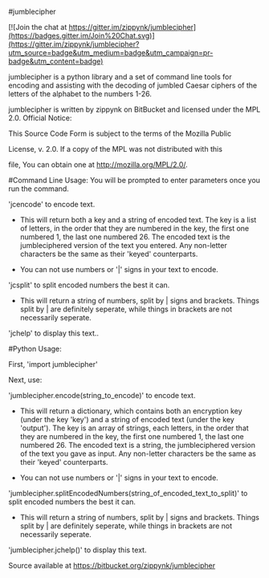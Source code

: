 #jumblecipher

[![Join the chat at https://gitter.im/zippynk/jumblecipher](https://badges.gitter.im/Join%20Chat.svg)](https://gitter.im/zippynk/jumblecipher?utm_source=badge&utm_medium=badge&utm_campaign=pr-badge&utm_content=badge)



jumblecipher is a python library and a set of command line tools for encoding and assisting with the decoding of jumbled Caesar ciphers of the letters of the alphabet to the numbers 1-26.



jumblecipher is written by zippynk on BitBucket and licensed under the MPL 2.0. Official Notice:

This Source Code Form is subject to the terms of the Mozilla Public

License, v. 2.0. If a copy of the MPL was not distributed with this

file, You can obtain one at http://mozilla.org/MPL/2.0/.



#Command Line Usage:
You will be prompted to enter parameters once you run the command.



'jcencode' to encode text.

  - This will return both a key and a string of encoded text. The key is a list of letters, in the order that they are numbered in the key, the first one numbered 1, the last one numbered 26. The encoded text is the jumbleciphered version of the text you entered. Any non-letter characters be the same as their 'keyed' counterparts.

  - You can not use numbers or '|' signs in your text to encode.

'jcsplit' to split encoded numbers the best it can.

  - This will return a string of numbers, split by | signs and brackets. Things split by | are definitely seperate, while things in brackets are not necessarily seperate.

'jchelp' to display this text..



#Python Usage:

First, 'import jumblecipher'



Next, use:

'jumblecipher.encode(string_to_encode)' to encode text.

  - This will return a dictionary, which contains both an encryption key (under the key 'key') and a string of encoded text (under the key 'output'). The key is an array of strings, each letters, in the order that they are numbered in the key, the first one numbered 1, the last one numbered 26. The encoded text is a string, the jumbleciphered version of the text you gave as input. Any non-letter characters be the same as their 'keyed' counterparts.

  - You can not use numbers or '|' signs in your text to encode.

'jumblecipher.splitEncodedNumbers(string_of_encoded_text_to_split)' to split encoded numbers the best it can.

  - This will return a string of numbers, split by | signs and brackets. Things split by | are definitely seperate, while things in brackets are not necessarily seperate.

'jumblecipher.jchelp()' to display this text.



Source available at https://bitbucket.org/zippynk/jumblecipher
